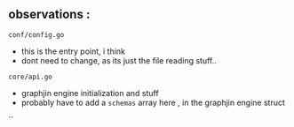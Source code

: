 ## observations :


`conf/config.go`
- this is the entry point, i think
- dont need to change, as its just the file reading stuff..

`core/api.go`
- graphjin engine initialization and stuff
- probably have to add a `schemas` array here , in the graphjin engine struct

``